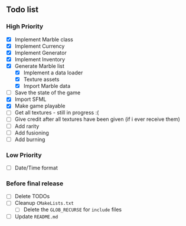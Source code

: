 ## Todo list

### High Priority
- [x] Implement Marble class
- [x] Implement Currency
- [x] Implement Generator
- [x] Implement Inventory
- [x] Generate Marble list
  - [x] Implement a data loader
  - [x] Texture assets
  - [x] Import Marble data
- [ ] Save the state of the game
- [x] Import SFML
- [x] Make game playable
- [ ] Get all textures - still in progress :(
- [ ] Give credit after all textures have been given (if i ever receive them)
- [ ] Add rarity
- [ ] Add fusioning
- [ ] Add burning

<!-- Raritati posibile:
* normal 55%
* rare 30%
* super 12.5%
* ultra rare 2%
* legendary 0.5%
* mythic 0% (fusion-only)

* Hugging Face
* Conflictx/CGI_Animation
-->

### Low Priority
- [ ] Date/Time format

### Before final release
- [ ] Delete TODOs
- [ ] Cleanup `CMakeLists.txt`
  - [ ] Delete the `GLOB_RECURSE` for `include` files
- [ ] Update `README.md`